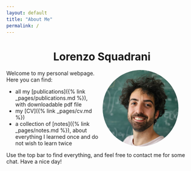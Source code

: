 ```yaml
---
layout: default
title: "About Me"
permalink: /
---
```


<h1 style="text-align: center;">Lorenzo Squadrani</h1>

<img src="/assets/images/profile.jpg" alt="Profile picture" 
     style="float: right; margin-left: 10px; margin-right: 50px; width: 200px; border-radius: 50%; border: 0px solid #0073e6;;">

Welcome to my personal webpage. Here you can find:

- all my [publications]({% link _pages/publications.md %}), with downloadable pdf file
- my [CV]({% link _pages/cv.md %})
- a collection of [notes]({% link _pages/notes.md %}), about everything I learned once and do not wish to learn twice

Use the top bar to find everything, and feel free to contact me for some chat. Have a nice day!

